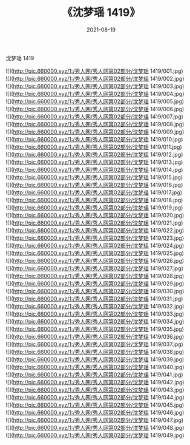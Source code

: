 ﻿---
layout: post
title:  《沈梦瑶 1419》
date:   2021-08-19
img: http://pic.660000.xyz/1:/秀人网/秀人网第02部分/沈梦瑶 1419/000.jpg
categories: [美女, 清纯, 唯美]
---

沈梦瑶 1419

  ![](http://pic.660000.xyz/1:/秀人网/秀人网第02部分/沈梦瑶 1419/001.jpg) <br> ![](http://pic.660000.xyz/1:/秀人网/秀人网第02部分/沈梦瑶 1419/002.jpg) <br> ![](http://pic.660000.xyz/1:/秀人网/秀人网第02部分/沈梦瑶 1419/003.jpg) <br> ![](http://pic.660000.xyz/1:/秀人网/秀人网第02部分/沈梦瑶 1419/004.jpg) <br> ![](http://pic.660000.xyz/1:/秀人网/秀人网第02部分/沈梦瑶 1419/005.jpg) <br> ![](http://pic.660000.xyz/1:/秀人网/秀人网第02部分/沈梦瑶 1419/006.jpg) <br> ![](http://pic.660000.xyz/1:/秀人网/秀人网第02部分/沈梦瑶 1419/007.jpg) <br> ![](http://pic.660000.xyz/1:/秀人网/秀人网第02部分/沈梦瑶 1419/008.jpg) <br> ![](http://pic.660000.xyz/1:/秀人网/秀人网第02部分/沈梦瑶 1419/009.jpg) <br> ![](http://pic.660000.xyz/1:/秀人网/秀人网第02部分/沈梦瑶 1419/010.jpg) <br> ![](http://pic.660000.xyz/1:/秀人网/秀人网第02部分/沈梦瑶 1419/011.jpg) <br> ![](http://pic.660000.xyz/1:/秀人网/秀人网第02部分/沈梦瑶 1419/012.jpg) <br> ![](http://pic.660000.xyz/1:/秀人网/秀人网第02部分/沈梦瑶 1419/013.jpg) <br> ![](http://pic.660000.xyz/1:/秀人网/秀人网第02部分/沈梦瑶 1419/014.jpg) <br> ![](http://pic.660000.xyz/1:/秀人网/秀人网第02部分/沈梦瑶 1419/015.jpg) <br> ![](http://pic.660000.xyz/1:/秀人网/秀人网第02部分/沈梦瑶 1419/016.jpg) <br> ![](http://pic.660000.xyz/1:/秀人网/秀人网第02部分/沈梦瑶 1419/017.jpg) <br> ![](http://pic.660000.xyz/1:/秀人网/秀人网第02部分/沈梦瑶 1419/018.jpg) <br> ![](http://pic.660000.xyz/1:/秀人网/秀人网第02部分/沈梦瑶 1419/019.jpg) <br> ![](http://pic.660000.xyz/1:/秀人网/秀人网第02部分/沈梦瑶 1419/020.jpg) <br> ![](http://pic.660000.xyz/1:/秀人网/秀人网第02部分/沈梦瑶 1419/021.jpg) <br> ![](http://pic.660000.xyz/1:/秀人网/秀人网第02部分/沈梦瑶 1419/022.jpg) <br> ![](http://pic.660000.xyz/1:/秀人网/秀人网第02部分/沈梦瑶 1419/023.jpg) <br> ![](http://pic.660000.xyz/1:/秀人网/秀人网第02部分/沈梦瑶 1419/024.jpg) <br> ![](http://pic.660000.xyz/1:/秀人网/秀人网第02部分/沈梦瑶 1419/025.jpg) <br> ![](http://pic.660000.xyz/1:/秀人网/秀人网第02部分/沈梦瑶 1419/026.jpg) <br> ![](http://pic.660000.xyz/1:/秀人网/秀人网第02部分/沈梦瑶 1419/027.jpg) <br> ![](http://pic.660000.xyz/1:/秀人网/秀人网第02部分/沈梦瑶 1419/028.jpg) <br> ![](http://pic.660000.xyz/1:/秀人网/秀人网第02部分/沈梦瑶 1419/029.jpg) <br> ![](http://pic.660000.xyz/1:/秀人网/秀人网第02部分/沈梦瑶 1419/030.jpg) <br> ![](http://pic.660000.xyz/1:/秀人网/秀人网第02部分/沈梦瑶 1419/031.jpg) <br> ![](http://pic.660000.xyz/1:/秀人网/秀人网第02部分/沈梦瑶 1419/032.jpg) <br> ![](http://pic.660000.xyz/1:/秀人网/秀人网第02部分/沈梦瑶 1419/033.jpg) <br> ![](http://pic.660000.xyz/1:/秀人网/秀人网第02部分/沈梦瑶 1419/034.jpg) <br> ![](http://pic.660000.xyz/1:/秀人网/秀人网第02部分/沈梦瑶 1419/035.jpg) <br> ![](http://pic.660000.xyz/1:/秀人网/秀人网第02部分/沈梦瑶 1419/036.jpg) <br> ![](http://pic.660000.xyz/1:/秀人网/秀人网第02部分/沈梦瑶 1419/037.jpg) <br> ![](http://pic.660000.xyz/1:/秀人网/秀人网第02部分/沈梦瑶 1419/038.jpg) <br> ![](http://pic.660000.xyz/1:/秀人网/秀人网第02部分/沈梦瑶 1419/039.jpg) <br> ![](http://pic.660000.xyz/1:/秀人网/秀人网第02部分/沈梦瑶 1419/040.jpg) <br> ![](http://pic.660000.xyz/1:/秀人网/秀人网第02部分/沈梦瑶 1419/041.jpg) <br> ![](http://pic.660000.xyz/1:/秀人网/秀人网第02部分/沈梦瑶 1419/042.jpg) <br> ![](http://pic.660000.xyz/1:/秀人网/秀人网第02部分/沈梦瑶 1419/043.jpg) <br> ![](http://pic.660000.xyz/1:/秀人网/秀人网第02部分/沈梦瑶 1419/044.jpg) <br> ![](http://pic.660000.xyz/1:/秀人网/秀人网第02部分/沈梦瑶 1419/045.jpg) <br> ![](http://pic.660000.xyz/1:/秀人网/秀人网第02部分/沈梦瑶 1419/046.jpg) <br> ![](http://pic.660000.xyz/1:/秀人网/秀人网第02部分/沈梦瑶 1419/047.jpg) <br> ![](http://pic.660000.xyz/1:/秀人网/秀人网第02部分/沈梦瑶 1419/048.jpg) <br> ![](http://pic.660000.xyz/1:/秀人网/秀人网第02部分/沈梦瑶 1419/049.jpg) <br>